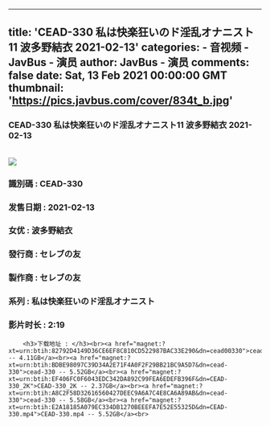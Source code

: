 
---
title: 'CEAD-330 私は快楽狂いのド淫乱オナニスト11 波多野結衣 2021-02-13'
categories: 
    - 音视频
    - JavBus - 演员
author: JavBus - 演员
comments: false
date: Sat, 13 Feb 2021 00:00:00 GMT
thumbnail: 'https://pics.javbus.com/cover/834t_b.jpg'
---

<div>   
<h3>CEAD-330 私は快楽狂いのド淫乱オナニスト11 波多野結衣 2021-02-13</h3>
        <br>
        <img src="https://pics.javbus.com/cover/834t_b.jpg" referrerpolicy="no-referrer">
        <h3>識別碼 : CEAD-330</h3>
        <h3>发售日期 :  2021-02-13</h3>
        <h3>女优 : 波多野結衣</h3>
        <h3>發行商 : セレブの友</h3>
        <h3>製作商 : セレブの友</h3>
        <h3>系列 : 私は快楽狂いのド淫乱オナニスト</h3>
        <h3>影片时长 : 2:19</h3>
        
        
        <h3>下载地址 : </h3><br><a href="magnet:?xt=urn:btih:82792D4149D36CE6EF8C810CD522987BAC33E290&dn=cead00330">cead00330 -- 4.11GB</a><br><a href="magnet:?xt=urn:btih:BDBE98097C39D34A2E71F4A0F2F29BB21BC9A5D7&dn=cead-330">cead-330 -- 5.52GB</a><br><a href="magnet:?xt=urn:btih:EF406FC0F6043EDC342DA892C99FEA6EDEFB396F&dn=CEAD-330_2K">CEAD-330_2K -- 2.37GB</a><br><a href="magnet:?xt=urn:btih:A8C2F58D32616560427DEEC9A6A7C4E8CA6A89AB&dn=cead-330">cead-330 -- 5.58GB</a><br><a href="magnet:?xt=urn:btih:E2A18185A079EC334DB1270BEEEFA7E52E55325D&dn=CEAD-330.mp4">CEAD-330.mp4 -- 5.52GB</a><br>  
</div>
            